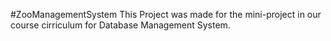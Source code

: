#ZooManagementSystem
This Project was made for the mini-project in our course cirriculum for Database Management System.
